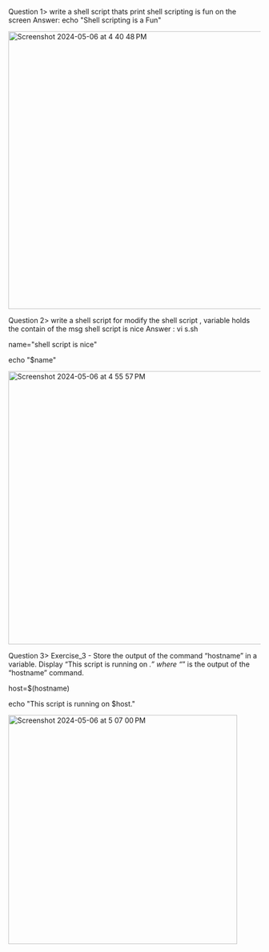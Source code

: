Question 1> write a shell script thats print shell scripting is fun on the screen
Answer: echo "Shell scripting is a Fun"

<img width="554" alt="Screenshot 2024-05-06 at 4 40 48 PM" src="https://github.com/sarthidarji128/os-practical/assets/142773841/ffe16329-e04c-4d5a-a75b-85f4716eef39">


Question 2> write a shell script for modify the shell script , variable holds the contain of the msg shell script is nice 
Answer :
vi s.sh

name="shell script is nice"
         
echo "$name"


         
<img width="545" alt="Screenshot 2024-05-06 at 4 55 57 PM" src="https://github.com/sarthidarji128/os-practical/assets/142773841/8dd0c932-43e4-4c54-b6fb-ccf568b6dd8d">



Question 3> Exercise_3 - Store the output of the command “hostname” in a variable. Display “This script is running on _.” where “_” is the output of the “hostname” command.



host=$(hostname)

echo "This script is running on $host."


<img width="457" alt="Screenshot 2024-05-06 at 5 07 00 PM" src="https://github.com/sarthidarji128/os-practical/assets/142773841/b79b4311-379a-4869-b273-6d57ec2a9e44">



